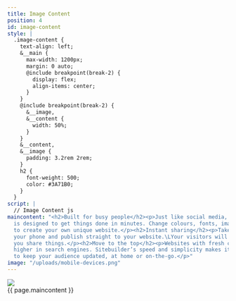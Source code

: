 ```yaml
---
title: Image Content
position: 4
id: image-content
style: |
  .image-content {
    text-align: left;
    &__main {
      max-width: 1200px;
      margin: 0 auto;
      @include breakpoint(break-2) {
        display: flex;
        align-items: center;
      }
    }
    @include breakpoint(break-2) {
      &__image,
      &__content {
        width: 50%;
      }
    }
    &__content,
    &__image {
      padding: 3.2rem 2rem;
    }
    h2 {
      font-weight: 500;
      color: #3A71B0;
    }
  }
script: |
  // Image Content js
maincontent: "<h2>Built for busy people</h2><p>Just like social media, Sitebuilder
  is designed to get things done in minutes. Change colours, fonts, images and more,
  to create your own unique website.</p><h2>Instant sharing</h2><p>Take a photo on
  your phone and publish straight to your website.\LYour visitors will love how quickly
  you share things.</p><h2>Move to the top</h2><p>Websites with fresh content rank
  higher in search engines. Sitebuilder’s speed and simplicity makes it even easier
  to keep your audience updated, at home or on-the-go.</p>"
image: "/uploads/mobile-devices.png"
---
```


<section class="image-content">
  <div class="image-content__main">
    <div class="image-content__image">
      <img src="{{ page.image }}"/>
    </div>
    <div class="image-content__content  typeset">
      {{ page.maincontent }}
    </div>
  </div>
</section>
